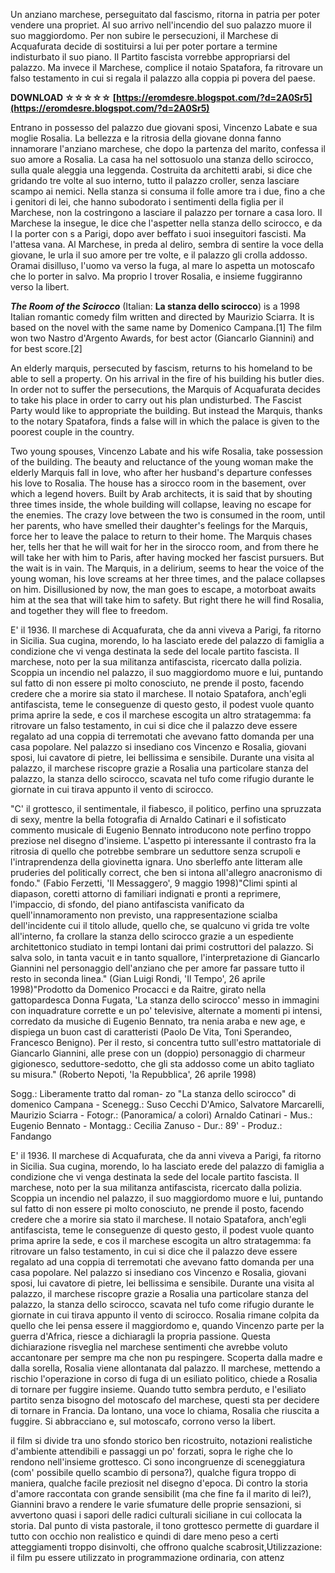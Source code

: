 
 
Un anziano marchese, perseguitato dal fascismo, ritorna in patria per poter vendere una propriet. Al suo arrivo nell'incendio del suo palazzo muore il suo maggiordomo. Per non subire le persecuzioni, il Marchese di Acquafurata decide di sostituirsi a lui per poter portare a termine indisturbato il suo piano. Il Partito fascista vorrebbe appropriarsi del palazzo. Ma invece il Marchese, complice il notaio Spatafora, fa ritrovare un falso testamento in cui si regala il palazzo alla coppia pi povera del paese.
 
**DOWNLOAD ☆☆☆☆☆ [https://eromdesre.blogspot.com/?d=2A0Sr5](https://eromdesre.blogspot.com/?d=2A0Sr5)**


 
Entrano in possesso del palazzo due giovani sposi, Vincenzo Labate e sua moglie Rosalia. La bellezza e la ritrosia della giovane donna fanno innamorare l'anziano marchese, che dopo la partenza del marito, confessa il suo amore a Rosalia. La casa ha nel sottosuolo una stanza dello scirocco, sulla quale aleggia una leggenda. Costruita da architetti arabi, si dice che gridando tre volte al suo interno, tutto il palazzo croller, senza lasciare scampo ai nemici. Nella stanza si consuma il folle amore tra i due, fino a che i genitori di lei, che hanno subodorato i sentimenti della figlia per il Marchese, non la costringono a lasciare il palazzo per tornare a casa loro. Il Marchese la insegue, le dice che l'aspetter nella stanza dello scirocco, e da l la porter con s a Parigi, dopo aver beffato i suoi inseguitori fascisti. Ma l'attesa vana. Al Marchese, in preda al deliro, sembra di sentire la voce della giovane, le urla il suo amore per tre volte, e il palazzo gli crolla addosso. Oramai disilluso, l'uomo va verso la fuga, al mare lo aspetta un motoscafo che lo porter in salvo. Ma proprio l trover Rosalia, e insieme fuggiranno verso la libert.
 
***The Room of the Scirocco*** (Italian: **La stanza dello scirocco**) is a 1998 Italian romantic comedy film written and directed by Maurizio Sciarra. It is based on the novel with the same name by Domenico Campana.[1] The film won two Nastro d'Argento Awards, for best actor (Giancarlo Giannini) and for best score.[2]

An elderly marquis, persecuted by fascism, returns to his homeland to be able to sell a property. On his arrival in the fire of his building his butler dies. In order not to suffer the persecutions, the Marquis of Acquafurata decides to take his place in order to carry out his plan undisturbed. The Fascist Party would like to appropriate the building. But instead the Marquis, thanks to the notary Spatafora, finds a false will in which the palace is given to the poorest couple in the country.
 
Two young spouses, Vincenzo Labate and his wife Rosalia, take possession of the building. The beauty and reluctance of the young woman make the elderly Marquis fall in love, who after her husband's departure confesses his love to Rosalia. The house has a sirocco room in the basement, over which a legend hovers. Built by Arab architects, it is said that by shouting three times inside, the whole building will collapse, leaving no escape for the enemies. The crazy love between the two is consumed in the room, until her parents, who have smelled their daughter's feelings for the Marquis, force her to leave the palace to return to their home. The Marquis chases her, tells her that he will wait for her in the sirocco room, and from there he will take her with him to Paris, after having mocked her fascist pursuers. But the wait is in vain. The Marquis, in a delirium, seems to hear the voice of the young woman, his love screams at her three times, and the palace collapses on him. Disillusioned by now, the man goes to escape, a motorboat awaits him at the sea that will take him to safety. But right there he will find Rosalia, and together they will flee to freedom.
 
E' il 1936. Il marchese di Acquafurata, che da anni viveva a Parigi, fa ritorno in Sicilia. Sua cugina, morendo, lo ha lasciato erede del palazzo di famiglia a condizione che vi venga destinata la sede del locale partito fascista. Il marchese, noto per la sua militanza antifascista, ricercato dalla polizia. Scoppia un incendio nel palazzo, il suo maggiordomo muore e lui, puntando sul fatto di non essere pi molto conosciuto, ne prende il posto, facendo credere che a morire sia stato il marchese. Il notaio Spatafora, anch'egli antifascista, teme le conseguenze di questo gesto, il podest vuole quanto prima aprire la sede, e cos il marchese escogita un altro stratagemma: fa ritrovare un falso testamento, in cui si dice che il palazzo deve essere regalato ad una coppia di terremotati che avevano fatto domanda per una casa popolare. Nel palazzo si insediano cos Vincenzo e Rosalia, giovani sposi, lui cavatore di pietre, lei bellissima e sensibile. Durante una visita al palazzo, il marchese riscopre grazie a Rosalia una particolare stanza del palazzo, la stanza dello scirocco, scavata nel tufo come rifugio durante le giornate in cui tirava appunto il vento di scirocco.
 
"C' il grottesco, il sentimentale, il fiabesco, il politico, perfino una spruzzata di sexy, mentre la bella fotografia di Arnaldo Catinari e il sofisticato commento musicale di Eugenio Bennato introducono note perfino troppo preziose nel disegno d'insieme. L'aspetto pi interessante il contrasto fra la ritrosia di quello che potrebbe sembrare un seduttore senza scrupoli e l'intraprendenza della giovinetta ignara. Uno sberleffo ante litteram alle pruderies del politically correct, che ben si intona all'allegro anacronismo di fondo." (Fabio Ferzetti, 'Il Messaggero', 9 maggio 1998)"Climi spinti al diapason, coretti attorno di familiari indignati e pronti a reprimere, l'impaccio, di sfondo, del piano antifascista vanificato da quell'innamoramento non previsto, una rappresentazione scialba dell'incidente cui il titolo allude, quello che, se qualcuno vi grida tre volte all'interno, fa crollare la stanza dello scirocco grazie a un espediente architettonico studiato in tempi lontani dai primi costruttori del palazzo. Si salva solo, in tanta vacuit e in tanto squallore, l'interpretazione di Giancarlo Giannini nel personaggio dell'anziano che per amore far passare tutto il resto in seconda linea." (Gian Luigi Rondi, 'Il Tempo', 26 aprile 1998)"Prodotto da Domenico Procacci e da Raitre, girato nella gattopardesca Donna Fugata, 'La stanza dello scirocco' messo in immagini con inquadrature corrette e un po' televisive, alternate a momenti pi intensi, corredato da musiche di Eugenio Bennato, tra nenia araba e new age, e dispiega un buon cast di caratteristi (Paolo De Vita, Toni Sperandeo, Francesco Benigno). Per il resto, si concentra tutto sull'estro mattatoriale di Giancarlo Giannini, alle prese con un (doppio) personaggio di charmeur gigionesco, seduttore-sedotto, che gli sta addosso come un abito tagliato su misura." (Roberto Nepoti, 'la Repubblica', 26 aprile 1998)
 
Sogg.: Liberamente tratto dal roman- zo "La stanza dello scirocco" di domenico Campana - Scenegg.: Suso Cecchi D'Amico, Salvatore Marcarelli, Maurizio Sciarra - Fotogr.: (Panoramica/ a colori) Arnaldo Catinari - Mus.: Eugenio Bennato - Montagg.: Cecilia Zanuso - Dur.: 89' - Produz.: Fandango
 
E' il 1936. Il marchese di Acquafurata, che da anni viveva a Parigi, fa ritorno in Sicilia. Sua cugina, morendo, lo ha lasciato erede del palazzo di famiglia a condizione che vi venga destinata la sede del locale partito fascista. Il marchese, noto per la sua militanza antifascista, ricercato dalla polizia. Scoppia un incendio nel palazzo, il suo maggiordomo muore e lui, puntando sul fatto di non essere pi molto conosciuto, ne prende il posto, facendo credere che a morire sia stato il marchese. Il notaio Spatafora, anch'egli antifascista, teme le conseguenze di questo gesto, il podest vuole quanto prima aprire la sede, e cos il marchese escogita un altro stratagemma: fa ritrovare un falso testamento, in cui si dice che il palazzo deve essere regalato ad una coppia di terremotati che avevano fatto domanda per una casa popolare. Nel palazzo si insediano cos Vincenzo e Rosalia, giovani sposi, lui cavatore di pietre, lei bellissima e sensibile. Durante una visita al palazzo, il marchese riscopre grazie a Rosalia una particolare stanza del palazzo, la stanza dello scirocco, scavata nel tufo come rifugio durante le giornate in cui tirava appunto il vento di scirocco. Rosalia rimane colpita da quello che lei pensa essere il maggiordomo e, quando Vincenzo parte per la guerra d'Africa, riesce a dichiaragli la propria passione. Questa dichiarazione risveglia nel marchese sentimenti che avrebbe voluto accantonare per sempre ma che non pu respingere. Scoperta dalla madre e dalla sorella, Rosalia viene allontanata dal palazzo. Il marchese, mettendo a rischio l'operazione in corso di fuga di un esiliato politico, chiede a Rosalia di tornare per fuggire insieme. Quando tutto sembra perduto, e l'esiliato partito senza bisogno del motoscafo del marchese, questi sta per decidere di tornare in Francia. Da lontano, una voce lo chiama, Rosalia che riuscita a fuggire. Si abbracciano e, sul motoscafo, corrono verso la libert.
 
il film si divide tra uno sfondo storico ben ricostruito, notazioni realistiche d'ambiente attendibili e passaggi un po' forzati, sopra le righe che lo rendono nell'insieme grottesco. Ci sono incongruenze di sceneggiatura (com' possibile quello scambio di persona?), qualche figura troppo di maniera, qualche facile preziosit nel disegno d'epoca. Di contro la storia d'amore raccontata con grande sensibilit (ma che fine fa il marito di lei?), Giannini bravo a rendere le varie sfumature delle proprie sensazioni, si avvertono quasi i sapori delle radici culturali siciliane in cui collocata la storia. Dal punto di vista pastorale, il tono grottesco permette di guardare il tutto con occhio non realistico e quindi di dare meno peso a certi atteggiamenti troppo disinvolti, che offrono qualche scabrosit,Utilizzazione: il film pu essere utilizzato in programmazione ordinaria, con attenz